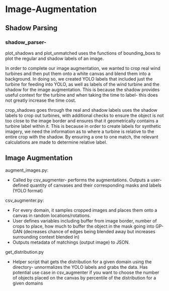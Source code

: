 # Image-Augmentation

## Shadow Parsing

### shadow_parser- 

plot_shadows and plot_unmatched uses the functions of bounding_boxs to plot the regular and shadow labels of an image.

In order to complete our image augmentation, we wanted to crop real wind turbines and then put them onto a white canvas and blend them into a background. In doing so, we created YOLO labels that included just the turbine for feeding into YOLO, as well as labels of the wind turbine and the shadow for the image augmentation. This is because the shadow provides useful context for the turbine and when taking the time to label- this does not greatly increase
the time cost. 

crop_shadows goes through the real and shadow labels uses the shadow labels to crop out turbines, with additional checks to ensure the object is not too close to the image border and ensures that it geometrically contains a turbine label within it. This is because in order to create labels for synthetic imagery, we need the information as to where a turbine is relative to the entire crop with the shadow. By ensuring a one to one match, the relevant calculations are made to determine relative label. 

## Image Augmentation

augment_images.py: 
* Called by csv_augmenter- performs the augmentations. Outputs a user-defined quantity of canvases and their corresponding masks and labels (YOLO format)

csv_augmenter.py: 
* For every domain, it samples cropped images and places them onto a canvas in random locations/rotations. 
* User defines variables including buffer from image border, number of crops to place, how much to buffer the object in the mask going into GP-GAN (decreases chance of edges being blended away but increases surrounding context blended in)
* Outputs metadata of matchings (output image) to JSON.

get_distribution.py
* Helper script that gets the distribution for a given domain using the directory- unnormalizes the YOLO labels and grabs the data. Has potential use case in csv_augmenter if you want to choose the number of objects placed on the canvas by percentile of the distribution for a given domains

